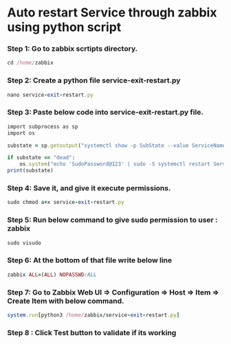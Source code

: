 <h1> Auto restart Service through zabbix using python script </h1>

<p>
  
### Step 1: Go to zabbix scrtipts directory.

```ruby
cd /home/zabbix
```

### Step 2: Create a python file service-exit-restart.py 

```ruby
nano service-exit-restart.py
```
### Step 3: Paste below code into service-exit-restart.py  file.

```ruby
import subprocess as sp
import os

substate = sp.getoutput("systemctl show -p SubState --value ServiceName.service")

if substate == "dead":
    os.system("echo 'SudoPassword@123' | sudo -S systemctl restart ServiceName.service")
print(substate)
```
### Step 4: Save it, and give it execute permissions.

```ruby
sudo chmod a+x service-exit-restart.py
```
### Step 5: Run below command to give sudo permission to user : zabbix

```ruby
sudo visudo
```
### Step 6: At the bottom of that file write below line

```ruby
zabbix ALL=(ALL) NOPASSWD:ALL
```

### Step 7:  Go to Zabbix Web UI => Configuration => Host => Item => Create Item with below command.

```ruby
system.run[python3 /home/zabbix/service-exit-restart.py]
```

### Step 8 : Click Test button to validate if its working
</p>
